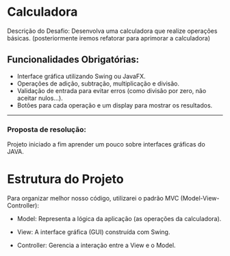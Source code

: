 # Calculadora

Descrição do Desafio: Desenvolva uma calculadora que realize operações básicas. (posteriormente iremos refatorar para aprimorar a calculadora)

## Funcionalidades Obrigatórias:

- Interface gráfica utilizando Swing ou JavaFX.
- Operações de adição, subtração, multiplicação e divisão.
- Validação de entrada para evitar erros (como divisão por zero, não aceitar nulos...).
- Botões para cada operação e um display para mostrar os resultados.


-------------------------------------------------------
### Proposta de resolução:
Projeto iniciado a fim aprender um pouco sobre interfaces gráficas do JAVA.

# Estrutura do Projeto
Para organizar melhor nosso código, utilizarei o padrão MVC (Model-View-Controller):

- Model: Representa a lógica da aplicação (as operações da calculadora).

- View: A interface gráfica (GUI) construída com Swing.

- Controller: Gerencia a interação entre a View e o Model.